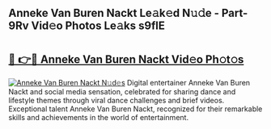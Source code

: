 ## Anneke Van Buren Nackt Le𝚊k𝚎d N𝚞𝚍e - Part-9Rv Vid𝚎o Photos Le𝚊ks s9flE

# <h2><a href="http://fb6c4w6.evod.top/?m=Anneke+Van+Buren+Nackt">🔗 👉🔴 Anneke Van Buren Nackt Vid𝚎o Ph𝚘t𝚘s</a></h2>

[![Anneke Van Buren Nackt N𝚞d𝚎s](https://i.imgur.com/8V9OHl7.gif)](http://fb6c4w6.evod.top/?m=Anneke+Van+Buren+Nackt)
Digital entertainer Anneke Van Buren Nackt and social media sensation, celebrated for sharing dance and lifestyle themes through viral dance challenges and brief videos. Exceptional talent Anneke Van Buren Nackt, recognized for their remarkable skills and achievements in the world of entertainment. 
